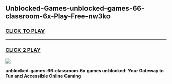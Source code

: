 
## Unblocked-Games-unblocked-games-66-classroom-6x-Play-Free-nw3ko
<h3>
<a href="https://premium76.site?title=unblocked-games-66-classroom-6x&ref=23A">CLICK TO PLAY</a></h3>
<hr>

<h3>
<a href="https://premium76.site?title=unblocked-games-66-classroom-6x&ref=23A">CLICK 2 PLAY</a>
  
</h3>

<a href="https://premium76.site?title=unblocked-games-66-classroom-6x&ref=23A"><img src="https://clearcache.store/games.png"></a>


**unblocked-games-66-classroom-6x games unblocked: Your Gateway to Fun and Accessible Online Gaming**
